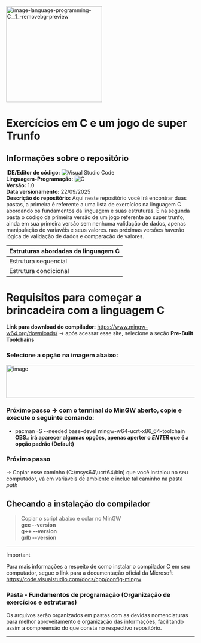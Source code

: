 <img width="256" height="256" alt="image-language-programming-C__1_-removebg-preview" src="https://github.com/user-attachments/assets/b8068705-b3d6-444d-9d36-93e8c5fa7fbe" />

# Exercícios em C e um jogo de super Trunfo

## Informações sobre o repositório
**IDE/Editor de código:** ![Visual Studio Code](https://img.shields.io/badge/Visual%20Studio%20Code-0078d7.svg?style=for-the-badge&logo=visual-studio-code&logoColor=white) <br>
**Linguagem-Programação:** ![C](https://img.shields.io/badge/c-%2300599C.svg?style=for-the-badge&logo=c&logoColor=white) <br>
**Versão:** 1.0 <br>
**Data versionamento:** 22/09/2025 <br> 
**Descrição do repositório:** Aqui neste repositório você irá encontrar duas pastas, a primeira é referente a uma lista de exercícios na linguagem C abordando os fundamentos da linguagem e suas estruturas. 
                              E na segunda pasta o código da primeira versão de um jogo referente ao super trunfo, ainda em sua primeira versão sem nenhuma validação de dados, apenas manipulação de variavéis e seus valores.
                              nas próximas versões haverão lógica de validação de dados e comparação de valores.

| Estruturas abordadas da linguagem C |
|-------------------------------------|
|Estrutura sequencial|
|Estrutura condicional|

# Requisitos para começar a brincadeira com a linguagem C

**Link para download do compilador:** https://www.mingw-w64.org/downloads/ -> após acessar esse site, selecione a seção **Pre-Built Toolchains**
### Selecione a opção na imagem abaixo: <br>
<img width="843" height="88" alt="image" src="https://github.com/user-attachments/assets/3977b1fc-21ba-4866-ba69-c6021af8dead" />

### Próximo passo -> com o terminal do MinGW aberto, copie e execute o seguinte comando: <br>
- pacman -S --needed base-devel mingw-w64-ucrt-x86_64-toolchain <br>
**OBS.: irá aparecer algumas opções, apenas aperter o *ENTER* que é a opção padrão (Default)**

### Próximo passo  
-> Copiar esse caminho (C:\msys64\ucrt64\bin) que você instalou no seu computador, vá em variáveis de ambiente e inclue tal caminho na pasta *path* 

## Checando a instalação do compilador
> Copiar o script abaixo e colar no MinGW <br>
**gcc --version** <br>
**g++ --version** <br>
**gdb --version** <br>

-----------------------------------------------

> [!IMPORTANT]
> Para mais informações a respeito de como instalar o compilador C em seu computador, segue o link para a documentação oficial da Microsoft
> https://code.visualstudio.com/docs/cpp/config-mingw


### Pasta - Fundamentos de programação (Organização de exercícios e estruturas)
Os arquivos serão organizados em pastas com as devidas nomenclaturas para melhor aproveitamento e organização das informações, facilitando assim a compreensão do que consta no respectivo repositório. 

-----------------------------------------------
